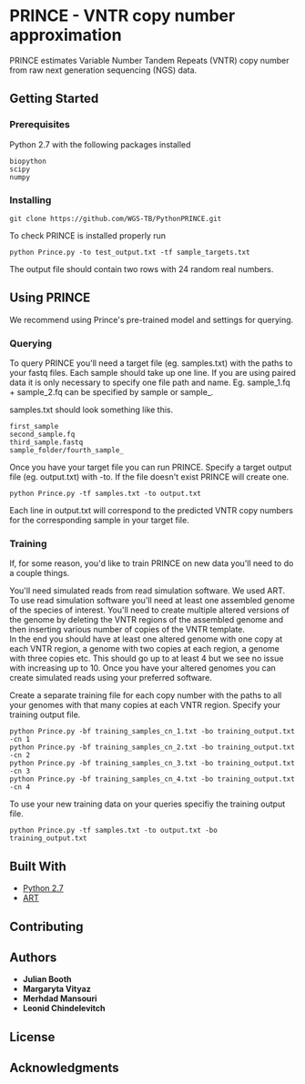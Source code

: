 # PRINCE - VNTR copy number approximation

PRINCE estimates Variable Number Tandem Repeats (VNTR) copy number from raw next generation sequencing (NGS) data.

## Getting Started

### Prerequisites

Python 2.7 with the following packages installed

```
biopython
scipy
numpy
```

### Installing

```
git clone https://github.com/WGS-TB/PythonPRINCE.git
```

To check PRINCE is installed properly run 

```
python Prince.py -to test_output.txt -tf sample_targets.txt
```
The output file should contain two rows with 24 random real numbers.

## Using PRINCE

We recommend using Prince's pre-trained model and settings for querying.

### Querying

To query PRINCE you'll need a target file (eg. samples.txt) with the paths to your fastq files.
Each sample should take up one line. If you are using paired data it is only necessary to specify one file path and name.
Eg. sample_1.fq + sample_2.fq can be specified by sample or sample_.    

samples.txt should look something like this.
```
first_sample
second_sample.fq
third_sample.fastq
sample_folder/fourth_sample_
```
Once you have your target file you can run PRINCE.
Specify a target output file (eg. output.txt) with -to. If the file doesn't exist PRINCE will create one. 

```
python Prince.py -tf samples.txt -to output.txt
``` 

Each line in output.txt will correspond to the predicted VNTR copy numbers for the corresponding sample in your target file.

### Training

If, for some reason, you'd like to train PRINCE on new data you'll need to do a couple things.

You'll need simulated reads from read simulation software. We used ART.
To use read simulation software you'll need at least one assembled genome of the species of interest.
You'll need to create multiple altered versions of the genome by deleting the VNTR regions of the assembled genome and then inserting various number of copies of the VNTR template.  
In the end you should have at least one altered genome with one copy at each VNTR region, a genome with two copies at each region, a genome with three copies etc.
This should go up to at least 4 but we see no issue with increasing up to 10.
Once you have your altered genomes you can create simulated reads using your preferred software. 

Create a separate training file for each copy number with the paths to all your genomes with that many copies at each VNTR region.
Specify your training output file.
```
python Prince.py -bf training_samples_cn_1.txt -bo training_output.txt -cn 1
python Prince.py -bf training_samples_cn_2.txt -bo training_output.txt -cn 2
python Prince.py -bf training_samples_cn_3.txt -bo training_output.txt -cn 3
python Prince.py -bf training_samples_cn_4.txt -bo training_output.txt -cn 4
```
To use your new training data on your queries specifiy the training output file.
```
python Prince.py -tf samples.txt -to output.txt -bo training_output.txt
```

## Built With

* [Python 2.7](https://www.python.org/download/releases/2.7/)
* [ART](https://www.niehs.nih.gov/research/resources/software/biostatistics/art/index.cfm)

## Contributing

## Authors

* **Julian Booth**
* **Margaryta Vityaz** 
* **Merhdad Mansouri** 
* **Leonid Chindelevitch** 

## License


## Acknowledgments



